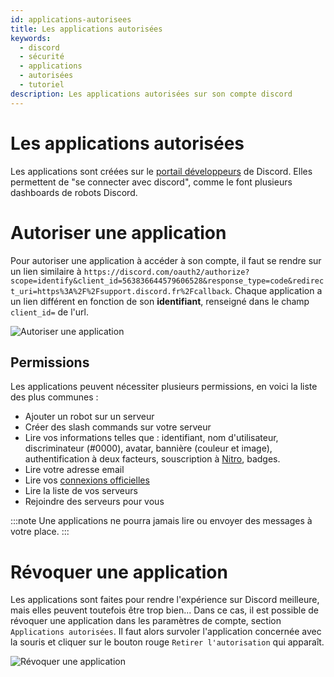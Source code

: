 ```yaml
---
id: applications-autorisees
title: Les applications autorisées
keywords:
  - discord
  - sécurité
  - applications
  - autorisées
  - tutoriel
description: Les applications autorisées sur son compte discord
---
```

# Les applications autorisées

Les applications sont créées sur le [portail développeurs](https://discord.dev) de Discord. Elles permettent de "se connecter avec discord", comme le font plusieurs dashboards de robots Discord.

# Autoriser une application
Pour autoriser une application à accéder à son compte, il faut se rendre sur un lien similaire à `https://discord.com/oauth2/authorize?scope=identify&client_id=563836644579606528&response_type=code&redirect_uri=https%3A%2F%2Fsupport.discord.fr%2Fcallback`. Chaque application a un lien différent en fonction de son **identifiant**, renseigné dans le champ `client_id=` de l'url.

![Autoriser une application](https://i.discord.fr/13rP.png)


## Permissions
Les applications peuvent nécessiter plusieurs permissions, en voici la liste des plus communes :
- Ajouter un robot sur un serveur
- Créer des slash commands sur votre serveur
- Lire vos informations telles que : identifiant, nom d'utilisateur, discriminateur (#0000), avatar, bannière (couleur et image), authentification à deux facteurs, souscription à [Nitro](https://discord.fr/wiki/nitro-jeux/nitro/abonnements/), badges.
- Lire votre adresse email
- Lire vos [connexions officielles](https://discord.fr/wiki/parametres-compte/connexions-compte/connexion-officielle/)
- Lire la liste de vos serveurs
- Rejoindre des serveurs pour vous

:::note Une applications ne pourra jamais lire ou envoyer des messages à votre place. :::

# Révoquer une application
Les applications sont faites pour rendre l'expérience sur Discord meilleure, mais elles peuvent toutefois être trop bien... Dans ce cas, il est possible de révoquer une application dans les paramètres de compte, section `Applications autorisées`. Il faut alors survoler l'application concernée avec la souris et cliquer sur le bouton rouge `Retirer l'autorisation` qui apparaît.

![Révoquer une application](https://i.discord.fr/soip.png)

